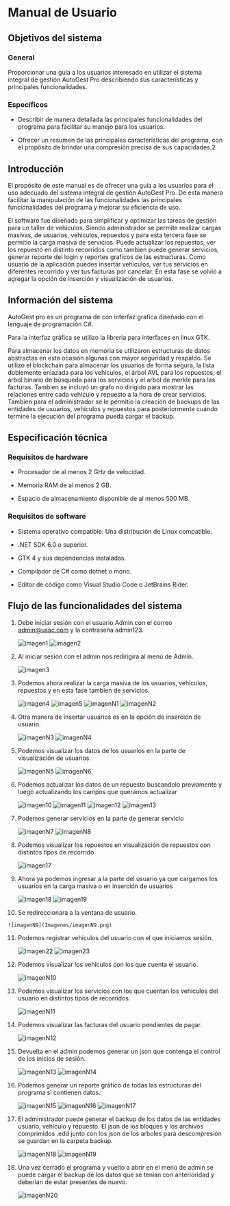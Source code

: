 # Manual de Usuario

## Objetivos del sistema

### General
Proporcionar una guía a los usuarios interesado en utilizar el sistema integral de gestión AutoGest Pro describiendo sus características y principales funcionalidades.

### Específicos
- Describir de manera detallada las principales funcionalidades del programa para facilitar su manejo para los usuarios.

- Ofrecer un resumen de las principales características del programa, con el propósito de brindar una compresión precisa de sus capacidades.2

## Introducción
El propósito de este manual es de ofrecer una guía a los usuarios para el uso adecuado del sistema integral de gestión AutoGest Pro. De esta manera facilitar la manipulación de las funcionalidades las principales funcionalidades del programa y mejorar su eficiencia de uso.

El software fue diseñado para simplificar y optimizar las tareas de gestión para un taller de vehiculos. Siendo administrador se permite realizar cargas masivas, de usuarios, vehiculos, repuestos y para esta tercera fase se permitio la carga masiva de servicios. Puede actualizar los repuestos, ver los repuesto en distinto recorridos como tambien puede generar servicios, generar reporte del login y reportes graficos de las estructuras. Como usuario de la aplicación puedes insertar vehiculos, ver tus servicios en diferentes recorrido y ver tus facturas por cancelar. En esta fase se volvió a agregar la opción de inserción y visualización de usuarios.

## Información del sistema

AutoGest pro es un programa de con interfaz grafica diseñado con el lenguaje de programación C#.

Para la interfaz gráfica se utilizo la libreria para interfaces en linux GTK.

Para almacenar los datos en memoria se utilizaron estructuras de datos abstractas en esta ocasión algunas con mayor seguridad y respaldo. Se utilizo el blockchain para almacenar los usuarios de forma segura, la lista doblemente enlazada para los vehículos, el árbol AVL para los repuestos, el árbol binario de búsqueda para los servicios y el arból de merkle para las facturas. Tambien se incluyó un grafo no dirigido para mostrar las relaciones entre cada vehículo y repuesto a la hora de crear servicios. Tambien para el administrador se le permitio la creación de backups de las entidades de usuarios, vehículos y repuestos para posteriormente cuando termine la ejecución del programa pueda cargar el backup.

## Especificación técnica

### Requisitos de hardware

- Procesador de al menos 2 GHz de velocidad.

- Memoria RAM de al menos 2 GB.

- Espacio de almacenamiento disponible de al menos 500 MB.

### Requisitos de software

- Sistema operativo compatible: Una distribución de Linux compatible.

- .NET SDK 6.0 o superior.

- GTK 4 y sus dependencias instaladas.

- Compilador de C# como dotnet o mono.

- Editor de código como Visual Studio Code o JetBrains Rider.

## Flujo de las funcionalidades del sistema

1. Debe iniciar sesión con el usuario Admin con el correo admin@usac.com y la contraseña admin123.

    ![imagen1](Imagenes/imagen1.png)
    ![imagen2](Imagenes/imagen2.png)

2. Al iniciar sesión con el admin nos redirigira al menú de Admin.

    ![imagen3](Imagenes/imagen3.png)

3. Podemos ahora realizar la carga masiva de los usuarios, vehículos, repuestos y en esta fase tambien de servicios.

    ![imagen4](Imagenes/imagen4.png)
    ![imagen5](Imagenes/imagen5.png)
    ![imagenN1](Imagenes/imagenN1.png)
    ![imagenN2](Imagenes/imagenN2.png)

4. Otra manera de insertar usuarios es en la opción de inserción de usuario.

    ![imagenN3](Imagenes/imagenN3.png)
    ![imagenN4](Imagenes/imagenN4.png)

5. Podemos visualizar los datos de los usuarios en la parte de visualización de usuarios.

    ![imagenN5](Imagenes/imagenN5.png)
    ![imagenN6](Imagenes/imagenN6.png)

6. Podemos actualizar los datos de un repuesto buscandolo previamente y luego actualizando los campos que queramos actualizar

    ![imagen10](Imagenes/imagen10.png)
    ![imagen11](Imagenes/imagen11.png)
    ![imagen12](Imagenes/imagen12.png)
    ![imagen13](Imagenes/imagen13.png)

7. Podemos generar servicios en la parte de generar servicio

    ![imagenN7](Imagenes/imagenN7.png)
    ![imagenN8](Imagenes/imagenN8.png)

8. Podemos visualizar los repuestos en visualización de repuestos con distintos tipos de recorrido

    ![imagen17](Imagenes/imagen17.png)

9. Ahora ya podemos ingresar a la parte del usuario ya que cargamos los usuarios en la carga masiva o en inserción de usuarios

    ![imagen18](Imagenes/imagen18.png)
    ![imagen19](Imagenes/imagen19.png)

10.  Se redireccionara a la ventana de usuario.

    ![imagenN9](Imagenes/imagenN9.png)

11. Podemos registrar vehiculos del usuario con el que iniciamos sesión.
    
    ![imagen22](Imagenes/imagen22.png)
    ![imagen23](Imagenes/imagen23.png)

12. Podemos visualizar los vehículos con los que cuenta el usuario.

    ![imagenN10](Imagenes/imagenN10.png)

13. Podemos visualizar los servicios con los que cuentan los vehiculos del usuario en distintos tipos de recorridos.

    ![imagenN11](Imagenes/imagenN11.png)

14. Podemos visualizar las facturas del usuario pendientes de pagar.

    ![imagenN12](Imagenes/imagenN12.png)

15. Devuelta en el admin podemos generar un json que contenga el control de los inicios de sesión.

    ![imagenN13](Imagenes/imagenN13.png)
    ![imagenN14](Imagenes/imagenN14.png)

16. Podemos generar un reporte gráfico de todas las estructuras del programa si contienen datos.

    ![imagenN15](Imagenes/imagenN15.png)
    ![imagenN16](Imagenes/imagenN16.png)
    ![imagenN17](Imagenes/imagenN17.png)

17. El administrador puede generar el backup de los datos de las entidades usuario, vehículo y repuesto. El json de los bloques y los archivos comprimidos .edd junto con los json de los arboles para descompresión se guardan en la carpeta backup.

    ![imagenN18](Imagenes/imagenN18.png)
    ![imagenN19](Imagenes/imagenN19.png)

18. Una vez cerrado el programa y vuelto a abrir en el menú de admin se puede cargar el backup de los datos que se tenian con anterioridad y deberian de estar presentes de nuevo.

    ![imagenN20](Imagenes/imagenN20.png)
